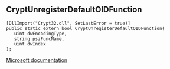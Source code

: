 ## CryptUnregisterDefaultOIDFunction

```
[DllImport("Crypt32.dll", SetLastError = true)]
public static extern bool CryptUnregisterDefaultOIDFunction(
   uint dwEncodingType,
   string pszFuncName,
   uint dwIndex
);
```

[Microsoft documentation](https://docs.microsoft.com/en-us/windows/win32/api/wincrypt/nf-wincrypt-cryptunregisterdefaultoidfunction)
